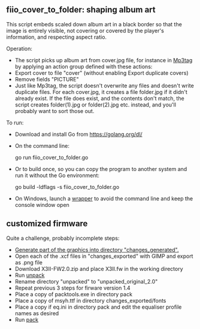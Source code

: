 ## fiio_cover_to_folder: shaping album art

This script embeds scaled down album art in a black border so that the image is entirely visible, not covering  or covered by the player's information, and respecting aspect ratio.

Operation:

* The script picks up album art from cover.jpg file, for instance in [Mp3tag](http://www.mp3tag.de/en/) by applying an action group defined with these actions:
 * Export cover to file "cover" (without enabling Export duplicate covers)
 * Remove fields "PICTURE"
* Just like Mp3tag, the script doesn't overwrite any files and doesn't write duplicate files. For each cover.jpg, it creates a file folder.jpg if it didn't already exist. If the file does exist, and the contents don't match, the script creates folder(1).jpg or folder(2).jpg etc. instead, and you'll probably want to sort those out.

To run:

* Download and install Go from https://golang.org/dl/
* On the command line:

    go run fiio_cover_to_folder.go

* Or to build once, so you can copy the program to another system and run it without the Go environment:

    go build -ldflags -s fiio_cover_to_folder.go
    
* On Windows, launch a [wrapper](fiio_cover_to_folder.cmd) to avoid the command line and keep the console window open


## customized firmware
Quite a challenge, probably incomplete steps:
* [Generate part of the graphics into directory "changes_generated".](fiio_litegui_gen.go)
* Open each of the .xcf files in "changes_exported" with GIMP and export as .png file
* Download X3II-FW2.0.zip and place X3II.fw in the working  directory
* Run [unpack](unpack.bat)
* Rename directory "unpacked" to "unpacked_original_2.0"
* Repeat previous 3 steps for firware version 1.4
* Place a copy of packtools.exe in directory pack
* Place a copy of msyh.ttf in directory changes_exported/fonts
* Place a copy if eq.ini in directory pack and edit the equaliser profile names as desired
* Run [pack](pack.bat)
